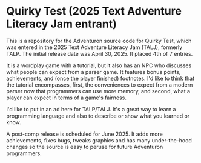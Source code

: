 # Quirky Test (2025 Text Adventure Literacy Jam entrant)

This is a repository for the Adventuron source code for Quirky Test, which was entered in the 2025 Text Adventure Literacy Jam (TALJ), formerly TALP. The initial release date was April 30, 2025. It placed 4th of 7 entries.

It is a wordplay game with a tutorial, but it also has an NPC who discusses what people can expect from a parser game. It features bonus points, achievements, and (once the player finished) footnotes. I'd like to think that the tutorial encompasses, first, the conveniences to expect from a modern parser now that programmers can use more memory, and second, what a player can expect in terms of a game's fairness.

I'd like to put in an ad here for TALP/TALJ. It's a great way to learn a programming language and also to describe or show what you learned or know.

A post-comp release is scheduled for June 2025. It adds more achievements, fixes bugs, tweaks graphics and has many under-the-hood changes so the source is easy to peruse for future Adventuron programmers.
